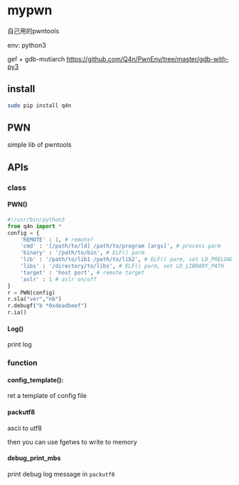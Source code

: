 # mypwn

自己用的pwntools

env: python3

gef + gdb-mutiarch
https://github.com/Q4n/PwnEnv/tree/master/gdb-with-py3

## install

```bash
sudo pip install q4n
```

## PWN

simple lib of pwntools


## APIs

### class 

#### PWN()

```python
#!/usr/bin/python3
from q4n import *
config = {
    'REMOTE' : 1, # remote?
    'cmd' : '[/path/to/ld] /path/to/program [args]', # process parm
    'binary' : '/path/to/bin', # ELF() parm
    'lib' : '/path/to/lib1 /path/to/lib2', # ELF() parm, set LD_PRELOAD
    'libs' : '/directory/to/libs', # ELF() parm, set LD_LIBRARY_PATH
    'target' : 'host port', # remote target
    'aslr' : 1 # aslr on/off
}
r = PWN(config)
r.sla("ver","nb")
r.debugf("b *0xdeadbeef")
r.ia()
```

#### Log() 

print log


### function 

#### config_template(): 

ret a template of config file

#### packutf8

ascii to utf8

then you can use fgetws to write to memory

#### debug_print_mbs

print debug log message in `packutf8`

